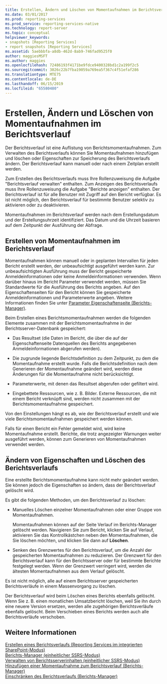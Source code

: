 ```yaml
---
title: Erstellen, Ändern und Löschen von Momentaufnahmen im Berichtsverlauf | Microsoft-Dokumentation
ms.date: 03/01/2017
ms.prod: reporting-services
ms.prod_service: reporting-services-native
ms.technology: report-server
ms.topic: conceptual
helpviewer_keywords:
- snapshots [Reporting Services]
- report snapshots [Reporting Services]
ms.assetid: 5aebbbfa-a8db-462d-8ab9-746fad9525f0
author: maggiesMSFT
ms.author: maggies
ms.openlocfilehash: 72486193f4171be9fdce9400328bd1c2a199f2c5
ms.sourcegitcommit: 3026c22b7fba19059a769ea5f367c4f51efaf286
ms.translationtype: MTE75
ms.contentlocale: de-DE
ms.lasthandoff: 06/15/2019
ms.locfileid: "65580480"
---
```

# <a name="create-modify-and-delete-snapshots-in-report-history"></a>Erstellen, Ändern und Löschen von Momentaufnahmen im Berichtsverlauf
  Der Berichtsverlauf ist eine Auflistung von Berichtsmomentaufnahmen. Zum Verwalten des Berichtsverlaufs können Sie Momentaufnahmen hinzufügen und löschen oder Eigenschaften zur Speicherung des Berichtsverlaufs ändern. Der Berichtsverlauf kann manuell oder nach einem Zeitplan erstellt werden.  
  
 Zum Erstellen des Berichtsverlaufs muss Ihre Rollenzuweisung die Aufgabe "Berichtsverlauf verwalten" enthalten. Zum Anzeigen des Berichtsverlaufs muss Ihre Rollenzuweisung die Aufgabe "Berichte anzeigen" enthalten. Der Berichtsverlauf ist für alle Benutzer mit Zugriff auf den Bericht verfügbar. Es ist nicht möglich, den Berichtsverlauf für bestimmte Benutzer selektiv zu aktivieren oder zu deaktivieren.  
  
 Momentaufnahmen im Berichtsverlauf werden nach dem Erstellungsdatum und der Erstellungsuhrzeit identifiziert. Das Datum und die Uhrzeit basieren auf dem Zeitpunkt der Ausführung der Abfrage.  
  
## <a name="creating-snapshots-in-report-history"></a>Erstellen von Momentaufnahmen im Berichtsverlauf  
 Momentaufnahmen können manuell oder in geplanten Intervallen für jeden Bericht erstellt werden, der unbeaufsichtigt ausgeführt werden kann. Zur unbeaufsichtigten Ausführung muss der Bericht gespeicherte Anmeldeinformationen oder keine Anmeldeinformationen verwenden. Wenn darüber hinaus im Bericht Parameter verwendet werden, müssen Sie Standardwerte für die Ausführung des Berichts angeben. Auf den Eigenschaftenseiten für den Bericht können Sie gespeicherte Anmeldeinformationen und Parameterwerte angeben. Weitere Informationen finden Sie unter [Parameter Eigenschaftenseite (Berichts-Manager)](https://msdn.microsoft.com/library/ebb53598-2378-46ae-8935-d5192f8ea49a).  
  
 Beim Erstellen eines Berichtsmomentaufnahmen werden die folgenden Elemente zusammen mit der Berichtsmomentaufnahme in der Berichtsserver-Datenbank gespeichert:  
  
-   Das Resultset (die Daten im Bericht, die über die auf der Eigenschaftenseite Datenquellen des Berichts angegebenen Anmeldeinformationen abgerufen werden).  
  
-   Die zugrunde liegende Berichtsdefinition zu dem Zeitpunkt, zu dem die Momentaufnahme erstellt wurde. Falls die Berichtsdefinition nach dem Generieren der Momentaufnahme geändert wird, werden diese Änderungen für die Momentaufnahme nicht berücksichtigt.  
  
-   Parameterwerte, mit denen das Resultset abgerufen oder gefiltert wird.  
  
-   Eingebettete Ressourcen, wie z. B. Bilder. Externe Ressourcen, die mit einem Bericht verknüpft sind, werden nicht zusammen mit der Berichtsmomentaufnahme gespeichert.  
  
 Von den Einstellungen hängt es ab, wie der Berichtsverlauf erstellt und wie viele Berichtsmomentaufnahmen gespeichert werden können.  
  
 Falls für einen Bericht ein Fehler gemeldet wird, wird keine Momentaufnahme erstellt. Berichte, die trotz angezeigter Warnungen weiter ausgeführt werden, können zum Generieren von Momentaufnahmen verwendet werden.  
  
## <a name="modifying-properties-and-deleting-report-history"></a>Ändern von Eigenschaften und Löschen des Berichtsverlaufs  
 Eine erstellte Berichtsmomentaufnahme kann nicht mehr geändert werden. Sie können jedoch die Eigenschaften so ändern, dass der Berichtsverlauf gelöscht wird.  
  
 Es gibt die folgenden Methoden, um den Berichtsverlauf zu löschen:  
  
-   Manuelles Löschen einzelner Momentaufnahmen oder einer Gruppe von Momentaufnahmen.  
  
     Momentaufnahmen können auf der Seite Verlauf im Berichts-Manager gelöscht werden. Navigieren Sie zum Bericht, klicken Sie auf Verlauf, aktivieren Sie das Kontrollkästchen neben den Momentaufnahmen, die Sie löschen möchten, und klicken Sie dann auf **Löschen**.  
  
-   Senken des Grenzwertes für den Berichtsverlauf, um die Anzahl der gespeicherten Momentaufnahmen zu reduzieren. Der Grenzwert für den Berichtsverlauf kann für den Berichtsserver oder für bestimmte Berichte festgelegt werden. Wenn der Grenzwert verringert wird, werden die ältesten Momentaufnahmen aus dem Verlauf gelöscht.  
  
 Es ist nicht möglich, alle auf einem Berichtsserver gespeicherten Berichtsverläufe in einem Massenvorgang zu löschen.  
  
 Der Berichtsverlauf wird beim Löschen eines Berichts ebenfalls gelöscht. Wenn Sie z. B. einen monatlichen Umsatzbericht löschen, weil Sie ihn durch eine neuere Version ersetzen, werden alle zugehörigen Berichtsverläufe ebenfalls gelöscht. Beim Verschieben eines Berichts werden auch alle Berichtsverläufe verschoben.  
  
## <a name="see-also"></a>Weitere Informationen  
 [Erstellen eines Berichtsverlaufs &#40;Reporting Services im integrierten SharePoint-Modus&#41;](../../reporting-services/report-server/create-report-history-reporting-services-in-sharepoint-integrated-mode.md)   
 [Berichts-Manager &#40;einheitlicher SSRS-Modus&#41;](https://msdn.microsoft.com/library/80949f9d-58f5-48e3-9342-9e9bf4e57896)   
 [Verwalten von Berichtsserverinhalten &#40;einheitlicher SSRS-Modus&#41;](../../reporting-services/report-server/report-server-content-management-ssrs-native-mode.md)   
 [Hinzufügen einer Momentaufnahme zum Berichtsverlauf &#40;Berichts-Manager&#41;](../../reporting-services/report-server/add-a-snapshot-to-report-history-report-manager.md)   
 [Einschränken des Berichtsverlaufs &#40;Berichts-Manager&#41;](../../reporting-services/reports/limit-report-history-report-manager.md)  
  
  

